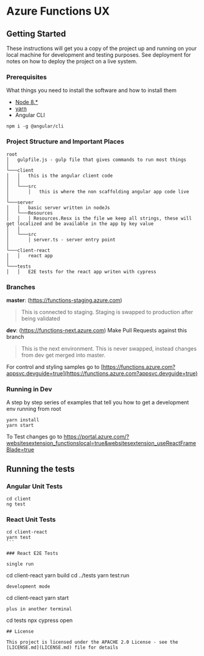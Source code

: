 # Azure Functions UX

## Getting Started

These instructions will get you a copy of the project up and running on your local machine for development and testing purposes. See deployment for notes on how to deploy the project on a live system.

### Prerequisites

What things you need to install the software and how to install them

- [Node 8.\*](https://nodejs.org/en/download/)
- [yarn](https://yarnpkg.com/en/docs/install)
- Angular CLI

```
npm i -g @angular/cli
```

### Project Structure and Important Places

```
root
│   gulpfile.js - gulp file that gives commands to run most things
│
└───client
│   │   this is the angular client code
│   │
│   └───src
│       │   this is where the non scaffolding angular app code live
│
└───server
│   │   basic server written in nodeJs
│   └───Resources
│   │   │ Resources.Resx is the file we keep all strings, these will get localized and be available in the app by key value
│   │
│   └───src
│       │ server.ts - server entry point
│
└───client-react
│   │   react app
│
└───tests
│   │   E2E tests for the react app writen with cypress
```

### Branches

**master**: (https://functions-staging.azure.com)

> This is connected to staging. Staging is swapped to production after being validated

**dev**: (https://functions-next.azure.com) Make Pull Requests against this branch

> This is the next environment. This is never swapped, instead changes from dev get merged into master.

For control and styling samples go to [https://functions.azure.com?appsvc.devguide=true](https://functions.azure.com?appsvc.devguide=true)

### Running in Dev

A step by step series of examples that tell you how to get a development env running
from root

```
yarn install
yarn start
```

To Test changes go to https://portal.azure.com/?websitesextension_functionslocal=true&websitesextension_useReactFrameBlade=true

## Running the tests

### Angular Unit Tests

```
cd client
ng test
```

### React Unit Tests

````
cd client-react
yarn test
```

### React E2E Tests

single run
````

cd client-react
yarn build
cd ../tests
yarn test:run

```
development mode
```

cd client-react
yarn start

```
plus in another terminal
```

cd tests
npx cypress open

```
## License

This project is licensed under the APACHE 2.0 License - see the [LICENSE.md](LICENSE.md) file for details
```
